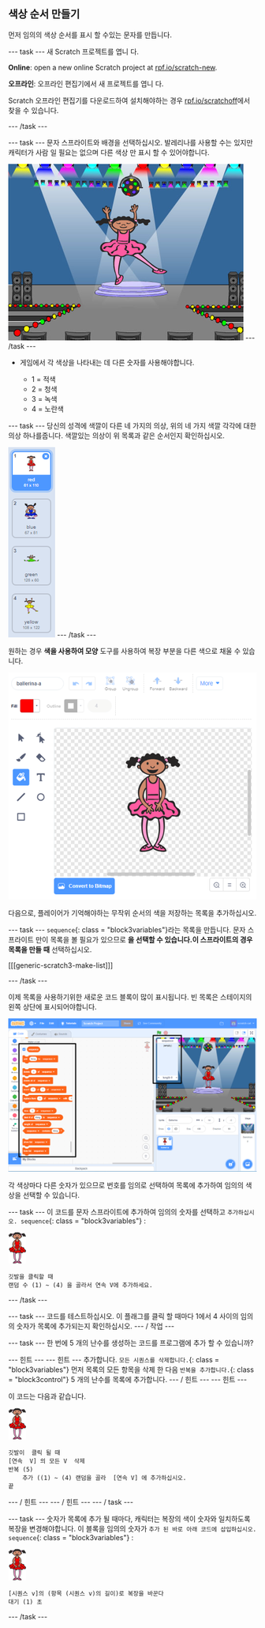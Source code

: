 ## 색상 순서 만들기

먼저 임의의 색상 순서를 표시 할 수있는 문자를 만듭니다.

\--- task \--- 새 Scratch 프로젝트를 엽니 다.

**Online**: open a new online Scratch project at [rpf.io/scratch-new](https://rpf.io/scratchon).

**오프라인**: 오프라인 편집기에서 새 프로젝트를 엽니 다.

Scratch 오프라인 편집기를 다운로드하여 설치해야하는 경우 [rpf.io/scratchoff](https://rpf.io/scratchoff)에서 찾을 수 있습니다.

\--- /task \---

\--- task \--- 문자 스프라이트와 배경을 선택하십시오. 발레리나를 사용할 수는 있지만 캐릭터가 사람 일 필요는 없으며 다른 색상 만 표시 할 수 있어야합니다.

![스크린샷](images/colour-sprite.png) \--- /task \---

+ 게임에서 각 색상을 나타내는 데 다른 숫자를 사용해야합니다.
    
    + 1 = 적색
    + 2 = 청색
    + 3 = 녹색
    + 4 = 노란색

\--- task \--- 당신의 성격에 색깔이 다른 네 가지의 의상, 위의 네 가지 색깔 각각에 대한 의상 하나를줍니다. 색깔있는 의상이 위 목록과 같은 순서인지 확인하십시오.

![스크린샷](images/colour-costume.png) \--- /task \---

원하는 경우 **색을 사용하여 모양** 도구를 사용하여 복장 부분을 다른 색으로 채울 수 있습니다.

![색깔 - 모양](images/color-a-shape.png)

다음으로, 플레이어가 기억해야하는 무작위 순서의 색을 저장하는 목록을 추가하십시오.

\--- task \--- `sequence`{: class = "block3variables"}라는 목록을 만듭니다. 문자 스프라이트 만이 목록을 볼 필요가 있으므로 **을 선택할 수 있습니다.이 스프라이트의 경우 목록을 만들 때** 선택하십시오.

[[[generic-scratch3-make-list]]]

\--- /task \---

이제 목록을 사용하기위한 새로운 코드 블록이 많이 표시됩니다. 빈 목록은 스테이지의 왼쪽 상단에 표시되어야합니다.

![스크린샷](images/colour-list-blocks-annotated.png)

각 색상마다 다른 숫자가 있으므로 번호를 임의로 선택하여 목록에 추가하여 임의의 색상을 선택할 수 있습니다.

\--- task \--- 이 코드를 문자 스프라이트에 추가하여 임의의 숫자를 선택하고 `추가하십시오. sequence`{: class = "block3variables"} :

![발레리나](images/ballerina.png)

```blocks3
깃발을 클릭할 때
랜덤 수 (1) ~ (4) 을 골라서 연속 V에 추가하세요.
```

\--- /task \---

\--- task \--- 코드를 테스트하십시오. 이 플래그를 클릭 할 때마다 1에서 4 사이의 임의의 숫자가 목록에 추가되는지 확인하십시오. \--- / 작업 \---

\--- task \--- 한 번에 5 개의 난수를 생성하는 코드를 프로그램에 추가 할 수 있습니까?

\--- 힌트 \--- \--- 힌트 \--- 추가합니다. `모든 시퀀스를 삭제합니다.`{: class = "block3variables"} 먼저 목록의 모든 항목을 삭제 한 다음 `반복을 추가합니다.`{: class = "block3control"} 5 개의 난수를 목록에 추가합니다. \--- / 힌트 \--- \--- 힌트 \---

이 코드는 다음과 같습니다.

![발레리나](images/ballerina.png)

```blocks3
깃발이  클릭 될 때
[연속  V] 의 모든 V  삭제
반복 (5)
    추가 ((1) ~ (4) 랜덤을 골라  [연속 V] 에 추가하십시오.
끝
```

\--- / 힌트 \--- \--- / 힌트 \--- \--- / task \---

\--- task \--- 숫자가 목록에 추가 될 때마다, 캐릭터는 복장의 색이 숫자와 일치하도록 복장을 변경해야합니다. 이 블록을 임의의 숫자가 `추가 된 바로 아래 코드에 삽입하십시오. sequence`{: class = "block3variables"} :

![발레리나](images/ballerina.png)

```blocks3
[시퀀스 v]의 (항목 (시퀀스 v)의 길이)로 복장을 바꾼다
대기 (1) 초
```

\--- /task \---